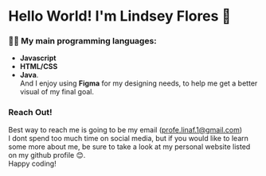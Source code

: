 # Hello World! I'm Lindsey Flores 👋

### 👩‍💻 My main programming languages: 
- **Javascript**
- **HTML/CSS**
- **Java**. <br />
And I enjoy using **Figma** for my designing needs, to help me get a better visual of my final goal. <br />
### Reach Out!
Best way to reach me is going to be my email (profe.linaf.1@gmail.com) <br/>
I dont spend too much time on social media, but if you would like to learn some more about me, be sure to take a look at my personal website listed on my github profile 😊.
<br/>
Happy coding!
